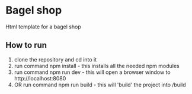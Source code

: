 # Bagel shop
Html template for a bagel shop

## How to run
1. clone the repository and cd into it
2. run command npm install - this installs all the needed npm modules
3. run command npm run dev - this will open a browser window to http://localhost:8080
4. OR run command npm run build - this will 'build' the project into /build
